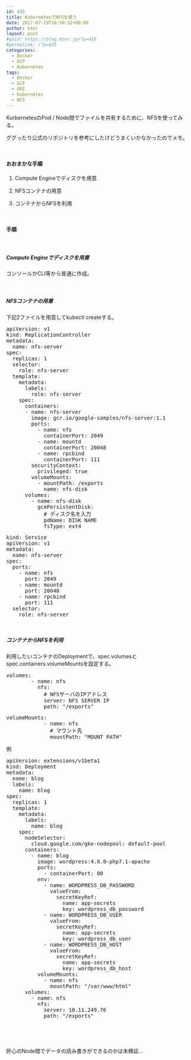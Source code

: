 ```yaml
---
id: 435
title: KubernetesでNFSを使う
date: 2017-07-19T16:50:32+00:00
author: kter
layout: post
#guid: https://blog.kter.jp/?p=435
#permalink: /?p=435
categories:
  - Docker
  - GCP
  - Kubernetes
tags:
  - Docker
  - GCP
  - GKE
  - Kubernetes
  - NFS
---
```

KurbernetesのPod / Node間でファイルを共有するために、NFSを使ってみる。
  
ググったり公式のリポジトリを参考にしたけどうまくいかなかったのでメモ。

&nbsp;

#### おおまかな手順

1. Compute Engineでディスクを用意
  
2. NFSコンテナの用意
  
3. コンテナからNFSを利用

&nbsp;

#### 手順

&nbsp;

##### Compute Engineでディスクを用意

コンソールかCLI等から普通に作成。

&nbsp;

##### 

##### NFSコンテナの用意

下記2ファイルを用意してkubectl createする。

<pre class="lang:default decode:true " title="nfs-deployment.yml">apiVersion: v1
kind: ReplicationController
metadata:
  name: nfs-server
spec:
  replicas: 1
  selector:
    role: nfs-server
  template:
    metadata:
      labels:
        role: nfs-server
    spec:
      containers:
      - name: nfs-server
        image: gcr.io/google-samples/nfs-server:1.1
        ports:
          - name: nfs
            containerPort: 2049
          - name: mountd
            containerPort: 20048
          - name: rpcbind
            containerPort: 111
        securityContext:
          privileged: true
        volumeMounts:
          - mountPath: /exports
            name: nfs-disk
      volumes:
        - name: nfs-disk
          gcePersistentDisk:
            # ディスク名を入力
            pdName: DISK NAME
            fsType: ext4</pre>

<pre class="lang:default decode:true " title="nfs-service.yml">kind: Service
apiVersion: v1
metadata:
  name: nfs-server
spec:
  ports:
    - name: nfs
      port: 2049
    - name: mountd
      port: 20048
    - name: rpcbind
      port: 111
  selector:
    role: nfs-server</pre>

&nbsp;

##### コンテナからNFSを利用

利用したいコンテナのDeploymentで、spec.volumesとspec.containers.volumeMountsを設定する。

<pre class="lang:default decode:true">volumes:
        - name: nfs
          nfs:
            # NFSサーバのIPアドレス
            server: NFS SERVER IP
            path: "/exports"</pre>

<pre class="lang:default decode:true">volumeMounts:
            - name: nfs
              # マウント先
              mountPath: "MOUNT PATH"</pre>

例

<pre class="lang:default decode:true">apiVersion: extensions/v1beta1
kind: Deployment
metadata:
  name: blog
  labels:
    name: blog
spec:
  replicas: 1
  template:
    metadata:
      labels:
        name: blog
    spec:
      nodeSelector:
        cloud.google.com/gke-nodepool: default-pool
      containers:
        - name: blog
          image: wordpress:4.8.0-php7.1-apache
          ports:
            - containerPort: 80
          env:
            - name: WORDPRESS_DB_PASSWORD
              valueFrom:
                secretKeyRef:
                  name: app-secrets
                  key: wordpress_db_password
            - name: WORDPRESS_DB_USER
              valueFrom:
                secretKeyRef:
                  name: app-secrets
                  key: wordpress_db_user
            - name: WORDPRESS_DB_HOST
              valueFrom:
                secretKeyRef:
                  name: app-secrets
                  key: wordpress_db_host
          volumeMounts:
            - name: nfs
              mountPath: "/var/www/html"
      volumes:
        - name: nfs
          nfs:
            server: 10.11.249.76
            path: "/exports"</pre>

&nbsp;

&nbsp;

肝心のNode間でデータの読み書きができるのかは未検証…